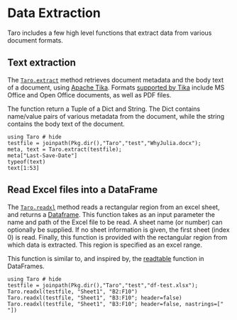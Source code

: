 # Data Extraction

Taro includes a few high level functions that extract data from various document formats.

## Text extraction

The [`Taro.extract`](@ref) method retrieves document metadata and the body text of a document,
using [Apache Tika](https://tika.apache.org/). Formats [supported by Tika](https://tika.apache.org/1.13/formats.html)
include MS Office and Open Office documents, as well as PDF files.

The function return a Tuple of a Dict and String. The Dict contains name/value pairs of various metadata from the document, while the string contains the body text of the document.

```@repl
using Taro # hide
testfile = joinpath(Pkg.dir(),"Taro","test","WhyJulia.docx");
meta, text = Taro.extract(testfile);
meta["Last-Save-Date"]
typeof(text)
text[1:53]
```
## Read Excel files into a DataFrame

The [`Taro.readxl`](@ref) method reads a rectangular region from an excel sheet, and
returns a [Dataframe](http://juliastats.github.io/DataFrames.jl/stable/man/getting_started/#The-DataFrame-Type-1).
This function takes as an input parameter the name and path of the Excel file to be read. A sheet name (or number) can optionally be supplied. If no sheet information is given, the first sheet (index 0) is read. Finally, this
function is provided with the rectangular region from which data is extracted. This region is specified as an excel
range.

This function is similar to, and inspired by, the [readtable](http://juliastats.github.io/DataFrames.jl/stable/man/io/#DataFrames.readtable) function in DataFrames.

```@repl
using Taro # hide
testfile = joinpath(Pkg.dir(),"Taro","test","df-test.xlsx");
Taro.readxl(testfile, "Sheet1", "B2:F10")
Taro.readxl(testfile, "Sheet1", "B3:F10"; header=false)
Taro.readxl(testfile, "Sheet1", "B3:F10"; header=false, nastrings=[" "])
```
